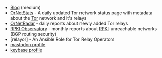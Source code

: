 * [Blog](https://medium.com/@nusenu) (medium)
* [OrNetStats](https://nusenu.github.io/OrNetStats/) - A daily updated Tor network status page with metadata about the [Tor](https://www.torproject.org/) network and it's relays
* [OrNetRadar](https://nusenu.github.io/OrNetRadar/) - daily reports about newly added Tor relays
* [RPKI Observatory](https://nusenu.github.io/RPKI-Observatory/) - monthly reports about [RPKI](https://en.wikipedia.org/wiki/Resource_Public_Key_Infrastructure)-unreachable networks (BGP routing security)
* [relayor] - An Ansible Role for Tor Relay Operators
* [mastodon profile](https://mastodon.social/@nusenu)
* [keybase profile](https://keybase.io/nusenu)
